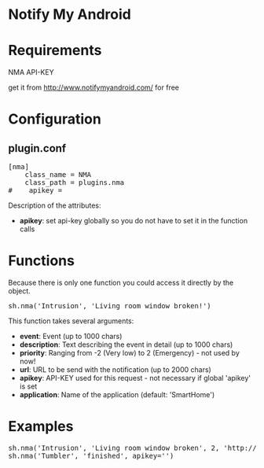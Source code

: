 # Notify My Android

# Requirements

NMA API-KEY

get it from http://www.notifymyandroid.com/ for free

# Configuration

## plugin.conf

<pre>
[nma]
    class_name = NMA
    class_path = plugins.nma
#    apikey = <your-api-key>
</pre>

Description of the attributes:

* __apikey__: set api-key globally so you do not have to set it in the function calls

# Functions

Because there is only one function you could access it directly by the object. 

<pre>
sh.nma('Intrusion', 'Living room window broken!')
</pre>

This function takes several arguments:

* __event__: Event (up to 1000 chars)
* __description__: Text describing the event in detail (up to 1000 chars)
* __priority__: Ranging from -2 (Very low) to 2 (Emergency) - not used by now! 
* __url__: URL to be send with the notification (up to 2000 chars)
* __apikey__: API-KEY used for this request - not necessary if global 'apikey' is set
* __application__: Name of the application (default: 'SmartHome')
 
# Examples
<pre>
sh.nma('Intrusion', 'Living room window broken', 2, 'http://yourvisu.com/')
sh.nma('Tumbler', 'finished', apikey='<your-api-key>')
</pre>
